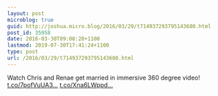 ```yaml
---
layout: post
microblog: true
guid: http://joshua.micro.blog/2016/03/29/t714937293795143680.html
post_id: 35958
date: 2016-03-30T09:08:28+1100
lastmod: 2019-07-30T17:41:24+1100
type: post
url: /2016/03/29/t714937293795143680.html
---
```

Watch Chris and Renae get married in immersive 360 degree video! [t.co/7pofVuUA3...](https://t.co/7pofVuUA3n) [t.co/Xna6LWppd...](https://t.co/Xna6LWppdX)
